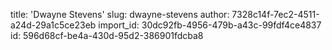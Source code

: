 title: 'Dwayne Stevens'
slug: dwayne-stevens
author: 7328c14f-7ec2-4511-a24d-29a1c5ce23eb
import_id: 30dc92fb-4956-479b-a43c-99fdf4ce4837
id: 596d68cf-be4a-430d-95d2-386901fdcba8
